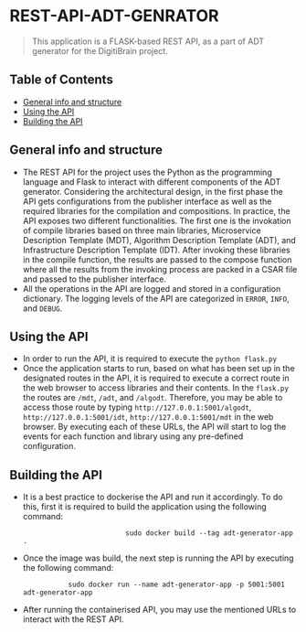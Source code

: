 # REST-API-ADT-GENRATOR
> This application is a FLASK-based REST API, as a part of ADT generator for the DigitiBrain project. 

## Table of Contents

* [General info and structure](#general-information)
* [Using the API](#using-api)
* [Building the API](#build-api)


## General info and structure
- The REST API for the project uses the Python as the programming language and Flask to interact with different components of the ADT generator. Considering the architectural design, in the first phase the API gets configurations from the publisher interface as well as the required libraries for the compilation and compositions. In practice, the API exposes two different functionalities. The first one is the invokation of compile libraries based on three main libraries, Microservice Description Template (MDT), Algorithm Description Template (ADT), and Infrastructure Description Template (IDT). After invoking these libraries in the compile function, the results are passed to the compose function where all the results from the invoking process are packed in a CSAR file and passed to the publisher interface. 
- All the operations in the API are logged and stored in a configuration dictionary. The logging levels of the API are categorized in `ERROR`, `INFO`, and `DEBUG`.  

## Using the API
- In order to run the API, it is required to execute the `python flask.py`
- Once the application starts to run, based on what has been set up in the designated routes in the API, it is required to execute a correct route in the web browser to access libraries and their contents. In the `flask.py` the routes are `/mdt`, `/adt`, and `/algodt`. Therefore, you may be able to access those route by typing `http://127.0.0.1:5001/algodt`, `http://127.0.0.1:5001/idt`, `http://127.0.0.1:5001/mdt` in the web browser. By executing each of these URLs, the API will start to log the events for each function and library using any pre-defined configuration.       

## Building the API
- It is a best practice to dockerise the API and run it accordingly. To do this, first it is required to build the application using the following command:

                               sudo docker build --tag adt-generator-app .

- Once the image was build, the next step is running the API by executing the following command:
                                       
                 sudo docker run --name adt-generator-app -p 5001:5001 adt-generator-app

- After running the containerised API, you may use the mentioned URLs to interact with the REST API. 

